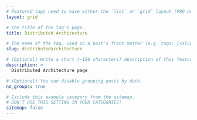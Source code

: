 ```yaml
---
# Featured tags need to have either the `list` or `grid` layout (PRO only).
layout: grid

# The title of the tag's page.
title: Distributed Architecture

# The name of the tag, used in a post's front matter (e.g. tags: [<slug>]).
slug: distributedarchitecture

# (Optional) Write a short (~150 characters) description of this featured tag.
description: >
  Distributed Architecture page

# (Optional) You can disable grouping posts by date.
no_groups: true

# Exclude this example category from the sitemap.
# DON'T USE THIS SETTING IN YOUR CATEGORIES!
sitemap: false
---
```

